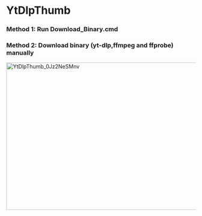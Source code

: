 # YtDlpThumb

### Method 1: Run Download_Binary.cmd

### Method 2: Download binary (yt-dlp,ffmpeg and ffprobe) manually

<img width="1094" height="393" alt="YtDlpThumb_0Jz2NeSMnv" src="https://github.com/user-attachments/assets/6361b9ef-1aa1-4e7c-839e-61fbb97fbc1d" />
